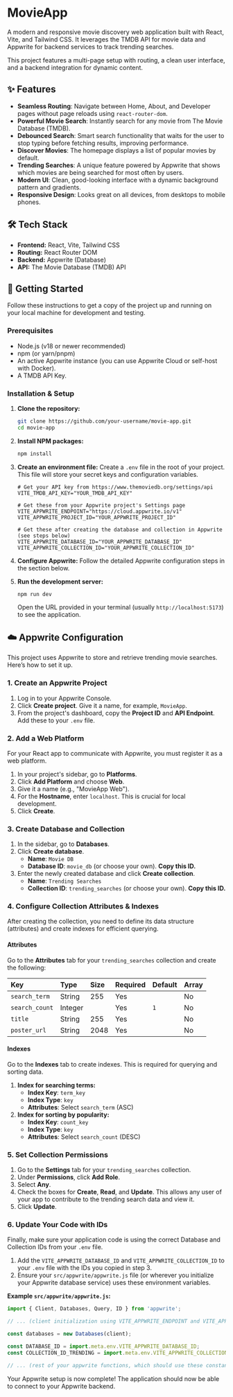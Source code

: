 # MovieApp

A modern and responsive movie discovery web application built with React, Vite, and Tailwind CSS. It leverages the TMDB API for movie data and Appwrite for backend services to track trending searches.

This project features a multi-page setup with routing, a clean user interface, and a backend integration for dynamic content.

## ✨ Features

-   **Seamless Routing**: Navigate between Home, About, and Developer pages without page reloads using `react-router-dom`.
-   **Powerful Movie Search**: Instantly search for any movie from The Movie Database (TMDB).
-   **Debounced Search**: Smart search functionality that waits for the user to stop typing before fetching results, improving performance.
-   **Discover Movies**: The homepage displays a list of popular movies by default.
-   **Trending Searches**: A unique feature powered by Appwrite that shows which movies are being searched for most often by users.
-   **Modern UI**: Clean, good-looking interface with a dynamic background pattern and gradients.
-   **Responsive Design**: Looks great on all devices, from desktops to mobile phones.

## 🛠️ Tech Stack

-   **Frontend:** React, Vite, Tailwind CSS
-   **Routing:** React Router DOM
-   **Backend:** Appwrite (Database)
-   **API:** The Movie Database (TMDB) API

## 🚀 Getting Started

Follow these instructions to get a copy of the project up and running on your local machine for development and testing.

### Prerequisites

-   Node.js (v18 or newer recommended)
-   npm (or yarn/pnpm)
-   An active Appwrite instance (you can use Appwrite Cloud or self-host with Docker).
-   A TMDB API Key.

### Installation & Setup

1.  **Clone the repository:**
    ```bash
    git clone https://github.com/your-username/movie-app.git
    cd movie-app
    ```

2.  **Install NPM packages:**
    ```bash
    npm install
    ```

3.  **Create an environment file:**
    Create a `.env` file in the root of your project. This file will store your secret keys and configuration variables.

    ```env
    # Get your API key from https://www.themoviedb.org/settings/api
    VITE_TMDB_API_KEY="YOUR_TMDB_API_KEY"

    # Get these from your Appwrite project's Settings page
    VITE_APPWRITE_ENDPOINT="https://cloud.appwrite.io/v1"
    VITE_APPWRITE_PROJECT_ID="YOUR_APPWRITE_PROJECT_ID"

    # Get these after creating the database and collection in Appwrite (see steps below)
    VITE_APPWRITE_DATABASE_ID="YOUR_APPWRITE_DATABASE_ID"
    VITE_APPWRITE_COLLECTION_ID="YOUR_APPWRITE_COLLECTION_ID"
    ```

4.  **Configure Appwrite:**
    Follow the detailed Appwrite configuration steps in the section below.

5.  **Run the development server:**
    ```bash
    npm run dev
    ```
    Open the URL provided in your terminal (usually `http://localhost:5173`) to see the application.

## ☁️ Appwrite Configuration

This project uses Appwrite to store and retrieve trending movie searches. Here’s how to set it up.

### 1. Create an Appwrite Project

1.  Log in to your Appwrite Console.
2.  Click **Create project**. Give it a name, for example, `MovieApp`.
3.  From the project's dashboard, copy the **Project ID** and **API Endpoint**. Add these to your `.env` file.

### 2. Add a Web Platform

For your React app to communicate with Appwrite, you must register it as a web platform.

1.  In your project's sidebar, go to **Platforms**.
2.  Click **Add Platform** and choose **Web**.
3.  Give it a name (e.g., "MovieApp Web").
4.  For the **Hostname**, enter `localhost`. This is crucial for local development.
5.  Click **Create**.

### 3. Create Database and Collection

1.  In the sidebar, go to **Databases**.
2.  Click **Create database**.
    -   **Name**: `Movie DB`
    -   **Database ID**: `movie_db` (or choose your own). **Copy this ID.**
3.  Enter the newly created database and click **Create collection**.
    -   **Name**: `Trending Searches`
    -   **Collection ID**: `trending_searches` (or choose your own). **Copy this ID.**

### 4. Configure Collection Attributes & Indexes

After creating the collection, you need to define its data structure (attributes) and create indexes for efficient querying.

#### Attributes

Go to the **Attributes** tab for your `trending_searches` collection and create the following:

| Key            | Type    | Size | Required | Default | Array |
| :------------- | :------ | :--- | :------- | :------ | :---- |
| `search_term`  | String  | 255  | Yes      |         | No    |
| `search_count` | Integer |      | Yes      | `1`     | No    |
| `title`        | String  | 255  | Yes      |         | No    |
| `poster_url`   | String  | 2048 | Yes      |         | No    |

#### Indexes

Go to the **Indexes** tab to create indexes. This is required for querying and sorting data.

1.  **Index for searching terms:**
    -   **Index Key**: `term_key`
    -   **Index Type**: `key`
    -   **Attributes**: Select `search_term` (ASC)
2.  **Index for sorting by popularity:**
    -   **Index Key**: `count_key`
    -   **Index Type**: `key`
    -   **Attributes**: Select `search_count` (DESC)

### 5. Set Collection Permissions

1.  Go to the **Settings** tab for your `trending_searches` collection.
2.  Under **Permissions**, click **Add Role**.
3.  Select **Any**.
4.  Check the boxes for **Create**, **Read**, and **Update**. This allows any user of your app to contribute to the trending search data and view it.
5.  Click **Update**.

### 6. Update Your Code with IDs

Finally, make sure your application code is using the correct Database and Collection IDs from your `.env` file.

1.  Add the `VITE_APPWRITE_DATABASE_ID` and `VITE_APPWRITE_COLLECTION_ID` to your `.env` file with the IDs you copied in step 3.
2.  Ensure your `src/appwrite/appwrite.js` file (or wherever you initialize your Appwrite database service) uses these environment variables.

**Example `src/appwrite/appwrite.js`:**
```javascript
import { Client, Databases, Query, ID } from 'appwrite';

// ... (client initialization using VITE_APPWRITE_ENDPOINT and VITE_APPWRITE_PROJECT_ID)

const databases = new Databases(client);

const DATABASE_ID = import.meta.env.VITE_APPWRITE_DATABASE_ID;
const COLLECTION_ID_TRENDING = import.meta.env.VITE_APPWRITE_COLLECTION_ID;

// ... (rest of your appwrite functions, which should use these constants)
```

Your Appwrite setup is now complete! The application should now be able to connect to your Appwrite backend.

